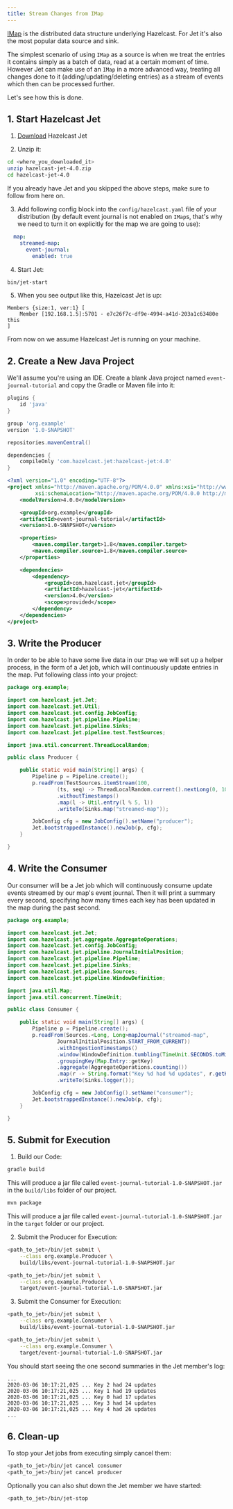 ```yaml
---
title: Stream Changes from IMap
---
```


[IMap](https://docs.hazelcast.org/docs/4.0/javadoc/com/hazelcast/map/IMap.html)
is the distributed data structure underlying Hazelcast. For Jet it's
also the most popular data source and sink.

The simplest scenario of using `IMap` as a source is when we treat the
entries it contains simply as a batch of data, read at a certain moment
of time. However Jet can make use of an `IMap` in a more advanced way,
treating all changes done to it (adding/updating/deleting entries) as
a stream of events which then can be processed further.

Let's see how this is done.

## 1. Start Hazelcast Jet

1. [Download](https://github.com/hazelcast/hazelcast-jet/releases/download/v4.0/hazelcast-jet-4.0.zip)
  Hazelcast Jet

2. Unzip it:

```bash
cd <where_you_downloaded_it>
unzip hazelcast-jet-4.0.zip
cd hazelcast-jet-4.0
```

If you already have Jet and you skipped the above steps, make sure to
follow from here on.

3. Add following config block into the `config/hazelcast.yaml` file
   of your distribution (by default event journal is not enabled on
   `IMap`s, that's why we need to turn it on explicitly for the map we
   are going to use):

```yaml
  map:
    streamed-map:
      event-journal:
        enabled: true
```

4. Start Jet:

```bash
bin/jet-start
```

5. When you see output like this, Hazelcast Jet is up:

```text
Members {size:1, ver:1} [
    Member [192.168.1.5]:5701 - e7c26f7c-df9e-4994-a41d-203a1c63480e this
]
```

From now on we assume Hazelcast Jet is running on your machine.

## 2. Create a New Java Project

We'll assume you're using an IDE. Create a blank Java project named
`event-journal-tutorial` and copy the Gradle or Maven file
into it:

<!--DOCUSAURUS_CODE_TABS-->

<!--Gradle-->

```groovy
plugins {
    id 'java'
}

group 'org.example'
version '1.0-SNAPSHOT'

repositories.mavenCentral()

dependencies {
    compileOnly 'com.hazelcast.jet:hazelcast-jet:4.0'
}
```

<!--Maven-->

```xml
<?xml version="1.0" encoding="UTF-8"?>
<project xmlns="http://maven.apache.org/POM/4.0.0" xmlns:xsi="http://www.w3.org/2001/XMLSchema-instance"
         xsi:schemaLocation="http://maven.apache.org/POM/4.0.0 http://maven.apache.org/xsd/maven-4.0.0.xsd">
    <modelVersion>4.0.0</modelVersion>

    <groupId>org.example</groupId>
    <artifactId>event-journal-tutorial</artifactId>
    <version>1.0-SNAPSHOT</version>

    <properties>
        <maven.compiler.target>1.8</maven.compiler.target>
        <maven.compiler.source>1.8</maven.compiler.source>
    </properties>

    <dependencies>
        <dependency>
            <groupId>com.hazelcast.jet</groupId>
            <artifactId>hazelcast-jet</artifactId>
            <version>4.0</version>
            <scope>provided</scope>
        </dependency>
    </dependencies>
</project>
```

<!--END_DOCUSAURUS_CODE_TABS-->

## 3. Write the Producer

In order to be able to have some live data in our `IMap` we will set up
a helper process, in the form of a Jet job, which will continuously
update entries in the map. Put following class into your project:

```java
package org.example;

import com.hazelcast.jet.Jet;
import com.hazelcast.jet.Util;
import com.hazelcast.jet.config.JobConfig;
import com.hazelcast.jet.pipeline.Pipeline;
import com.hazelcast.jet.pipeline.Sinks;
import com.hazelcast.jet.pipeline.test.TestSources;

import java.util.concurrent.ThreadLocalRandom;

public class Producer {

    public static void main(String[] args) {
        Pipeline p = Pipeline.create();
        p.readFrom(TestSources.itemStream(100,
                (ts, seq) -> ThreadLocalRandom.current().nextLong(0, 1000)))
                .withoutTimestamps()
                .map(l -> Util.entry(l % 5, l))
                .writeTo(Sinks.map("streamed-map"));

        JobConfig cfg = new JobConfig().setName("producer");
        Jet.bootstrappedInstance().newJob(p, cfg);
    }

}
```

## 4. Write the Consumer

Our consumer will be a Jet job which will continuously consume update
events streamed by our map's event journal. Then it will print a
summary every second, specifying how many times each key has been
updated in the map during the past second.

```java
package org.example;

import com.hazelcast.jet.Jet;
import com.hazelcast.jet.aggregate.AggregateOperations;
import com.hazelcast.jet.config.JobConfig;
import com.hazelcast.jet.pipeline.JournalInitialPosition;
import com.hazelcast.jet.pipeline.Pipeline;
import com.hazelcast.jet.pipeline.Sinks;
import com.hazelcast.jet.pipeline.Sources;
import com.hazelcast.jet.pipeline.WindowDefinition;

import java.util.Map;
import java.util.concurrent.TimeUnit;

public class Consumer {

    public static void main(String[] args) {
        Pipeline p = Pipeline.create();
        p.readFrom(Sources.<Long, Long>mapJournal("streamed-map",
                JournalInitialPosition.START_FROM_CURRENT))
                .withIngestionTimestamps()
                .window(WindowDefinition.tumbling(TimeUnit.SECONDS.toMillis(1)))
                .groupingKey(Map.Entry::getKey)
                .aggregate(AggregateOperations.counting())
                .map(r -> String.format("Key %d had %d updates", r.getKey(), r.getValue()))
                .writeTo(Sinks.logger());

        JobConfig cfg = new JobConfig().setName("consumer");
        Jet.bootstrappedInstance().newJob(p, cfg);
    }

}
```

## 5. Submit for Execution

1. Build our Code:

<!--DOCUSAURUS_CODE_TABS-->

<!--Gradle-->

```bash
gradle build
```

This will produce a jar file called `event-journal-tutorial-1.0-SNAPSHOT.jar`
in the `build/libs` folder of our project.

<!--Maven-->

```bash
mvn package
```

This will produce a jar file called `event-journal-tutorial-1.0-SNAPSHOT.jar`
in the `target` folder or our project.

<!--END_DOCUSAURUS_CODE_TABS-->

2. Submit the Producer for Execution:

<!--DOCUSAURUS_CODE_TABS-->

<!--Gradle-->

```bash
<path_to_jet>/bin/jet submit \
    --class org.example.Producer \
    build/libs/event-journal-tutorial-1.0-SNAPSHOT.jar
```

<!--Maven-->

```bash
<path_to_jet>/bin/jet submit \
    --class org.example.Producer \
    target/event-journal-tutorial-1.0-SNAPSHOT.jar
```

<!--END_DOCUSAURUS_CODE_TABS-->

3. Submit the Consumer for Execution:

<!--DOCUSAURUS_CODE_TABS-->

<!--Gradle-->

```bash
<path_to_jet>/bin/jet submit \
    --class org.example.Consumer \
    build/libs/event-journal-tutorial-1.0-SNAPSHOT.jar
```

<!--Maven-->

```bash
<path_to_jet>/bin/jet submit \
    --class org.example.Consumer \
    target/event-journal-tutorial-1.0-SNAPSHOT.jar
```

<!--END_DOCUSAURUS_CODE_TABS-->

You should start seeing the one second summaries in the Jet member's
log:

```text
...
2020-03-06 10:17:21,025 ... Key 2 had 24 updates
2020-03-06 10:17:21,025 ... Key 1 had 19 updates
2020-03-06 10:17:21,025 ... Key 0 had 17 updates
2020-03-06 10:17:21,025 ... Key 3 had 14 updates
2020-03-06 10:17:21,025 ... Key 4 had 26 updates
...
```

## 6. Clean-up

To stop your Jet jobs from executing simply cancel them:

```bash
<path_to_jet>/bin/jet cancel consumer
<path_to_jet>/bin/jet cancel producer
```

Optionally you can also shut down the Jet member we have started:

```bash
<path_to_jet>/bin/jet-stop
```
